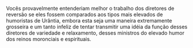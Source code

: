 ﻿Vocês provavelmente entenderiam melhor o trabalho dos diretores de reversão se eles fossem comparados aos tipos mais elevados de humoristas de Urântia, embora esta seja uma maneira extremamente grosseira e um tanto infeliz de tentar transmitir uma idéia da função desses diretores de variedade e relaxamento, desses ministros do elevado humor dos reinos moronciais e espirituais.